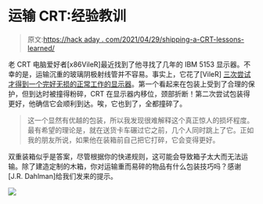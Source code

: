 # 运输 CRT:经验教训

> 原文:[https://hack aday . com/2021/04/29/shipping-a-CRT-lessons-learned/](https://hackaday.com/2021/04/29/shipping-a-crt-lessons-learned/)

老 CRT 电脑爱好者[x86VileR]最近找到了他寻找了几年的 IBM 5153 显示器。不幸的是，运输沉重的玻璃阴极射线管并不容易。事实上，它花了[VileR] [三次尝试才得到一个完好无损的正常工作的显示器](https://int10h.org/blog/2021/04/safe-crt-monitor-shipping-5153-makes-it/)。第一个看起来在包装上受到了合理的保护，但到达时被撞得粉碎，CRT 在显示器内移位，颈部折断！第二次尝试包装得更好，他确信它会顺利到达。唉，它也到了，全都撞碎了。

> 这一个显然有优越的包装，所以我发现很难解释这个真正惊人的损坏程度。最有希望的理论是，就在送货卡车碾过它之前，几个人同时跳上了它。正如我的朋友所说，如果他在装箱前自己把它打碎，它会变得更好。

双重装箱似乎是答案，尽管根据你的快递规则，这可能会导致箱子太大而无法运输。除了建造定制的木箱，你对运输重而易碎的物品有什么包装技巧吗？感谢[J.R. Dahlman]给我们发来的提示。

![](../Images/8901b681309ffe91042487da4e4f7283.png)